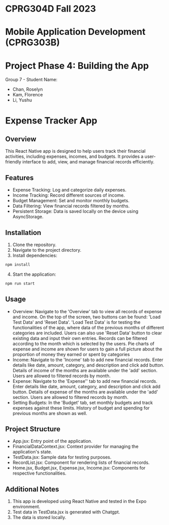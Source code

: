# CPRG304D Fall 2023
# Mobile Application Development (CPRG303B)
# Project Phase 4: Building the App
Group 7 - Student Name: 
- Chan, Roselyn
- Kam, Florence
- Li, Yushu

# Expense Tracker App
## Overview
This React Native app is designed to help users track their financial activities, including expenses, incomes, and budgets. It provides a user-friendly interface to add, view, and manage financial records efficiently.

## Features
- Expense Tracking: Log and categorize daily expenses.
- Income Tracking: Record different sources of income.
- Budget Management: Set and monitor monthly budgets.
- Data Filtering: View financial records filtered by months.
- Persistent Storage: Data is saved locally on the device using AsyncStorage.

## Installation
1. Clone the repository.
2. Navigate to the project directory.
3. Install dependencies:
```bash
npm install
```
4. Start the application:
```bash
npm run start
```

## Usage
- Overview: Navigate to the 'Overview' tab to view all records of expense and income. On the top of the screen, two buttons can be found: 'Load Test Data' and 'Reset Data'. 'Load Test Data' is for testing the functionalities of the app, where data of the previous months of different categories are included. Users can also use 'Reset Data' button to clear existing data and input their own entries. Records can be filtered according to the month which is selected by the users. Pie charts of expense and income are shown for users to gain a full picture about the proportion of money they earned or spent by categories
- Income: Navigate to the 'Income' tab to add new financial records. Enter details like date, amount, category, and description and click add button. Details of income of the months are available under the 'add' section. Users are allowed to filtered records by month.
- Expense: Navigate to the 'Expense'' tab to add new financial records. Enter details like date, amount, category, and description and click add button. Details of expense of the months are available under the 'add' section. Users are allowed to filtered records by month.
- Setting Budgets: In the 'Budget' tab, set monthly budgets and track expenses against these limits. History of budget and spending for previous months are shown as well.

## Project Structure
- App.jsx: Entry point of the application.
- FinancialDataContext.jsx: Context provider for managing the application's state.
- TestData.jsx: Sample data for testing purposes.
- RecordList.jsx: Component for rendering lists of financial records.
- Home.jsx, Budget.jsx, Expense.jsx, Income.jsx: Components for respective functionalities.

## Additional Notes
1. This app is developed using React Native and tested in the Expo environment.
2. Test data in TestData.jsx is generated with Chatgpt.
3. The data is stored locally.
